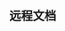 <script setup>
 import RemoteMarkdown from '../components/RemoteMarkdown.vue'
</script>

## 远程文档

<RemoteMarkdown url="https://raw.githubusercontent.com/alibaba/f2e-spec/main/README.md"/>
